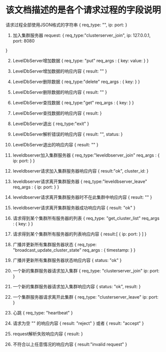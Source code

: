# 该文档描述的是各个请求过程的字段说明
请求过程全部使用JSON格式的字符串
{
    req_type: "",
    ip: 
    port:
}

1. 加入集群服务器
request:
{
    req_type:"clusterserver_join",
    ip: 127.0.0.1,
    port: 8080

}

2. LevelDbServer增加数据
{
    req_type: "put"
    req_args : {
        key:
        value:
    }
}

3. LevelDbServer增加数据的响应内容
{
    result: ""
}

4. LevelDbServer删除数据
{
    req_type:"delete"
    req_args : {
        key:
    }
}

5. LevelDbServer删除数据的响应内容
{
    result: ""
}

6. LevelDbServer查找数据
{
    req_type:"get"
    req_args : {
        key:
    }
}

7. LevelDbServer查找数据的响应内容
{
    result:
}

8. LevelDbServer退出
{
    req_type:"exit"
}

9. LevelDbServer解析错误的响应内容
{
    result: "",
    status:
}
10. LevelDbServer退出的响应内容
{
    result: ""
}

11. leveldbserver加入集群服务器
{
    req_type:"leveldbserver_join"
    req_args : {
        ip:
        port:
    }
}

12. leveldbserver请求加入集群服务器响应内容
{
    result:"ok",
    cluster_id:
}


13. leveldbserver请求离开集群服务器
{
    req_type:"leveldbserver_leave"
    req_args : {
        ip:
        port:
    }
}

14. leveldbserver请求离开集群服务器时不在此集群中响应内容
{
    result: ""
}

15. leveldbserver请求离开集群服务器成功响应内容
{
    result: "ok"
}

16. 请求得到某个集群所有服务器的列表
{
    req_type: "get_cluster_list"
    req_args : {
        key:
    }
}
17. 请求得到某个集群所有服务器的列表响应内容
{
    result:[
        {
            ip:
            port:
        }
    ]
}

18. 广播并更新所有集群服务器状态
{
    req_type: "broadcast_update_cluster_state"
    req_args : {
        timestamp:
    }
}

19. 广播并更新所有集群服务器状态响应内容
{
    status: "ok"
}

20. 一个新的集群服务器请求加入集群
{
    req_type: "clusterserver_join"
    ip:
    port:
}

21. 一个新的集群服务器请求加入集群响应内容
{
    status: "ok",
    result:
}

22. 一个集群服务器请求离开此集群
{
    req_type: "clusterserver_leave"
    ip:
    port:
}

23. 心跳
{
    req_type: "heartbeat"
}

24. 请求为空 "" 的响应内容
{
    result: "reject"
}
或者
{
    result: "accept"
}

25. request解析失败响应内容
{
    result:
}

26. 不符合以上任意情况的响应内容
{
    result:"invalid request"
}

